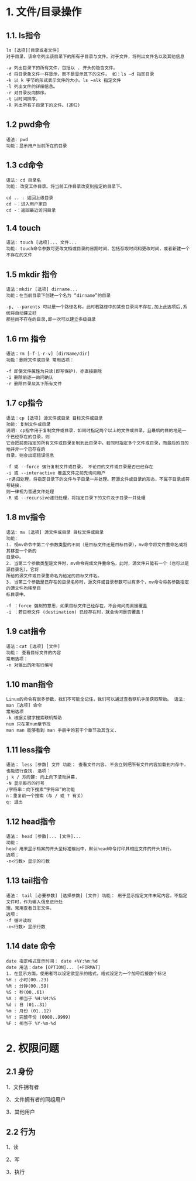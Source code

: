 # 1. 文件/目录操作

## 1.1. ls指令

```http
ls [选项][目录或者文件]
对于目录，该命令列出该目录下的所有子目录与文件。对于文件，将列出文件名以及其他信息
```

```http
-a 列出目录下的所有文件，包括以 . 开头的隐含文件。
-d 将目录象文件一样显示，而不是显示其下的文件。 如：ls –d 指定目录
-k 以 k 字节的形式表示文件的大小。ls –alk 指定文件
-l 列出文件的详细信息。
-r 对目录反向排序。
-t 以时间排序。
-R 列出所有子目录下的文件。(递归)
```

## 1.2 pwd命令

```http
语法: pwd 
功能：显示用户当前所在的目录
```

## 1.3 cd命令

```http
语法: cd 目录名
功能: 改变工作目录。将当前工作目录改变到指定的目录下。
```

```http
cd .. : 返回上级目录
cd ~：进入用户家目
cd -：返回最近访问目录
```

## 1.4 touch

```http
语法: touch [选项]... 文件... 
功能: touch命令参数可更改文档或目录的日期时间，包括存取时间和更改时间，或者新建一个不存在的文件
```

## 1.5 mkdir 指令

```http
语法：mkdir [选项] dirname... 
功能：在当前目录下创建一个名为 “dirname”的目录
```

```http
-p, --parents 可以是一个路径名称。此时若路径中的某些目录尚不存在,加上此选项后,系统将自动建立好
那些尚不存在的目录,即一次可以建立多级目录
```

## 1.6 rm 指令

```http
语法：rm [-f-i-r-v] [dirName/dir] 
功能：删除文件或目录 常用选项：
```

```http
-f 即使文件属性为只读(即写保护)，亦直接删除
-i 删除前逐一询问确认
-r 删除目录及其下所有文件
```

## 1.7 cp指令

```http
语法：cp [选项] 源文件或目录 目标文件或目录
功能: 复制文件或目录
说明: cp指令用于复制文件或目录，如同时指定两个以上的文件或目录，且最后的目的地是一个已经存在的目录，则
它会把前面指定的所有文件或目录复制到此目录中。若同时指定多个文件或目录，而最后的目的地并非一个已存在的
目录，则会出现错误信息
```

```http
-f 或 --force 强行复制文件或目录， 不论目的文件或目录是否已经存在
-i 或 --interactive 覆盖文件之前先询问用户
-r递归处理，将指定目录下的文件与子目录一并处理。若源文件或目录的形态，不属于目录或符号链接，
则一律视为普通文件处理
-R 或 --recursive递归处理，将指定目录下的文件及子目录一并处理
```



## 1.8 mv指令

```http
语法: mv [选项] 源文件或目录 目标文件或目录
功能:
1. 视mv命令中第二个参数类型的不同（是目标文件还是目标目录），mv命令将文件重命名或将其移至一个新的
目录中。
2. 当第二个参数类型是文件时，mv命令完成文件重命名，此时，源文件只能有一个（也可以是源目录名），它将
所给的源文件或目录重命名为给定的目标文件名。
3. 当第二个参数是已存在的目录名称时，源文件或目录参数可以有多个，mv命令将各参数指定的源文件均移至目
标目录中。
```

```http
-f ：force 强制的意思，如果目标文件已经存在，不会询问而直接覆盖
-i ：若目标文件 (destination) 已经存在时，就会询问是否覆盖！
```

## 1.9 cat指令

```http
语法：cat [选项] [文件]
功能： 查看目标文件的内容
常用选项：
-n 对输出的所有行编号
```

## 1.10 man指令

```http
Linux的命令有很多参数，我们不可能全记住，我们可以通过查看联机手册获取帮助。 语法: man [选项] 命令
常用选项
-k 根据关键字搜索联机帮助
num 只在第num章节找
man man 能够看到 man 手册中的若干个章节及其含义.
```

## 1.11 less指令

```ABAP
语法： less [参数] 文件 功能： 查看文件内容. 不会立刻把所有文件内容加载到内存中. 也能进行查找. 选项：
j k / 方向键: 向上向下滚动屏幕.
-N 显示每行的行号
/字符串：向下搜索“字符串”的功能
n：重复前一个搜索（与 / 或 ? 有关）
q: 退出
```

## 1.12 head指令

```ABAP
语法： head [参数]... [文件]...
功能：
head 用来显示档案的开头至标准输出中，默认head命令打印其相应文件的开头10行。
选项：
-n<行数> 显示的行数
```

## 1.13 tail指令

```http
语法： tail [必要参数] [选择参数] [文件] 功能： 用于显示指定文件末尾内容，不指定文件时，作为输入信息进行处
理。常用查看日志文件。
选项：
-f 循环读取
-n<行数> 显示行数
```

## 1.14 date 命令

```http
date 指定格式显示时间： date +%Y:%m:%d
date 用法：date [OPTION]... [+FORMAT]
1. 在显示方面，使用者可以设定欲显示的格式，格式设定为一个加号后接数个标记
%H : 小时(00..23)
%M : 分钟(00..59)
%S : 秒(00..61)
%X : 相当于 %H:%M:%S
%d : 日 (01..31)
%m : 月份 (01..12)
%Y : 完整年份 (0000..9999)
%F : 相当于 %Y-%m-%d
```

# 2. 权限问题

## 2.1 身份

1、文件拥有者

2、文件拥有者的同组用户

3、其他用户

## 2.2 行为

1、读

2、写

3、执行
